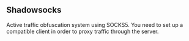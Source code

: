 ## Shadowsocks
Active traffic obfuscation system using SOCKS5. You need to set up a compatible client in order to proxy traffic through the server.
